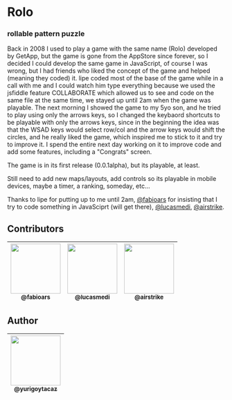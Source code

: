 # Rolo
### rollable pattern puzzle

Back in 2008 I used to play a game with the same name (Rolo) developed by GetApp, but the game is gone from the AppStore since forever, so I decided I could develop the same game in JavaScript, of course I was wrong, but I had friends who liked the concept of the game and helped (meaning they coded) it. lipe coded most of the base of the game while in a call with me and I could watch him type everything because we used the jsfiddle feature COLLABORATE which allowed us to see and code on the same file at the same time, we stayed up until 2am when the game was playable. The next morning I showed the game to my 5yo son, and he tried to play using only the arrows keys, so I changed the keybaord shortcuts to be playable with only the arrows keys, since in the beginning the idea was that the WSAD keys would select row/col and the arrow keys would shift the circles, and he really liked the game, which inspired me to stick to it and try to improve it. I spend the entire next day working on it to improve code and add some features, including a "Congrats" screen.

The game is in its first release (0.0.1alpha), but its playable, at least.

Still need to add new maps/layouts, add controls so its playable in mobile devices, maybe a timer, a ranking, someday, etc...

Thanks to lipe for putting up to me until 2am, [@fabioars](https://github.com/fabioars) for insisting that I try to code something in JavaSciprt (will get there), [@lucasmedi](https://github.com/lucasmedi), [@airstrike](https://github.com/airstrike).

## Contributors
| [<img src="https://avatars3.githubusercontent.com/u/5921856?s=400&v=4" width="115"><br><sub>@fabioars</sub>](https://github.com/fabioars) | [<img src="https://avatars3.githubusercontent.com/u/3215729?s=400&v=4" width="115"><br><sub>@lucasmedi</sub>](https://github.com/lucasmedi) | [<img src="https://avatars3.githubusercontent.com/u/152812?s=400&v=4" width="115"><br><sub>@airstrike</sub>](https://github.com/airstrike) |
| :---: | :---: | :---: |

## Author
|  [<img src="https://avatars3.githubusercontent.com/u/682565?s=460&v=4" width=115><br><sub>@yurigoytacaz</sub>](https://github.com/yurigoytacaz) |
| :---: |
